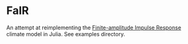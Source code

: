 # FaIR

An attempt at reimplementing the [Finite-amplitude Impulse Response](https://github.com/OMS-NetZero/FAIR/tree/master) climate model in Julia. See examples directory. 

